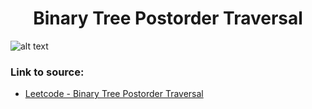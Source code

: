 <h1 align="center">Binary Tree Postorder Traversal</h1>

![alt text](https://images2.imgbox.com/56/b1/xSgcVAuk_o.png?raw=true)

### Link to source: 
- <a href="https://leetcode.com/problems/binary-tree-postorder-traversal/">Leetcode - Binary Tree Postorder Traversal</a>

